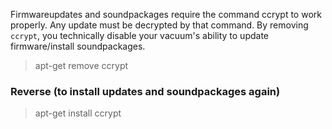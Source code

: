 Firmwareupdates and soundpackages require the command ccrypt to work properly. Any update must be decrypted by that command.
By removing `ccrypt`, you technically disable your vacuum's ability to update firmware/install soundpackages.

> apt-get remove ccrypt

### Reverse (to install updates and soundpackages again) 

> apt-get install ccrypt
